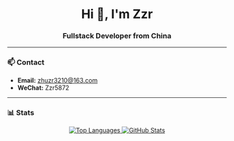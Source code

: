 <h1 align="center">Hi 👋, I'm Zzr</h1>
<h3 align="center">Fullstack Developer from China</h3>

---

### 📫 Contact

- **Email:** [zhuzr3210@163.com](mailto:zhuzr3210@163.com)
- **WeChat:** Zzr5872

---

### 📊 Stats

<p align="center">
  <a href="https://github.com/zzr-rr">
    <img src="https://github-readme-stats.vercel.app/api/top-langs/?username=zzr-rr&layout=compact&hide_border=true&langs_count=8&hide=python,html" alt="Top Languages" />
  </a>
  <a href="https://github.com/zzr-rr">
    <img src="https://github-readme-stats.vercel.app/api?username=zzr-rr&show_icons=true&hide_border=true" alt="GitHub Stats" />
  </a>
</p>
